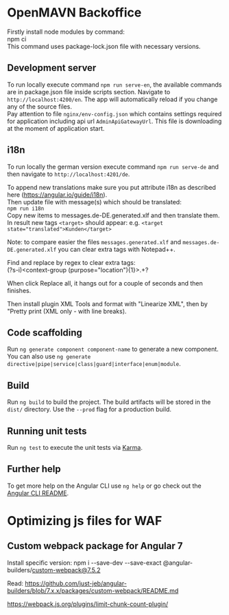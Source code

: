 # OpenMAVN Backoffice

Firstly install node modules by command:  
npm ci  
This command uses package-lock.json file with necessary versions.

## Development server

To run locally execute command `npm run serve-en`, the available commands are in package.json file inside scripts section.
Navigate to `http://localhost:4200/en`. The app will automatically reload if you change any of the source files.  
Pay attention to file `nginx/env-config.json` which contains settings required for application including api url `AdminApiGatewayUrl`. This file is downloading at the moment of application start.

## i18n

To run locally the german version execute command `npm run serve-de` and then navigate to `http://localhost:4201/de`.

To append new translations make sure you put attribute i18n as described here (https://angular.io/guide/i18n).  
Then update file with message(s) which should be translated:  
`npm run i18n`  
Copy new items to messages.de-DE.generated.xlf and then translate them.  
In result new tags `<target>` should appear: e.g. `<target state="translated">Kunden</target>`

Note: to compare easier the files `messages.generated.xlf` and `messages.de-DE.generated.xlf` you can clear extra tags with Notepad++.

Find and replace by regex to clear extra tags:  
(?s-i)<context-group (purpose="location"){1}>.+?</context-group>

When click Replace all, it hangs out for a couple of seconds and then finishes.

Then install plugin XML Tools and format with "Linearize XML", then by "Pretty print (XML only - with line breaks).

## Code scaffolding

Run `ng generate component component-name` to generate a new component. You can also use `ng generate directive|pipe|service|class|guard|interface|enum|module`.

## Build

Run `ng build` to build the project. The build artifacts will be stored in the `dist/` directory. Use the `--prod` flag for a production build.

## Running unit tests

Run `ng test` to execute the unit tests via [Karma](https://karma-runner.github.io).

## Further help

To get more help on the Angular CLI use `ng help` or go check out the [Angular CLI README](https://github.com/angular/angular-cli/blob/master/README.md).

# Optimizing js files for WAF

## Custom webpack package for Angular 7

Install specific version:
npm i --save-dev --save-exact @angular-builders/custom-webpack@7.5.2

Read:
https://github.com/just-jeb/angular-builders/blob/7.x.x/packages/custom-webpack/README.md

https://webpack.js.org/plugins/limit-chunk-count-plugin/

